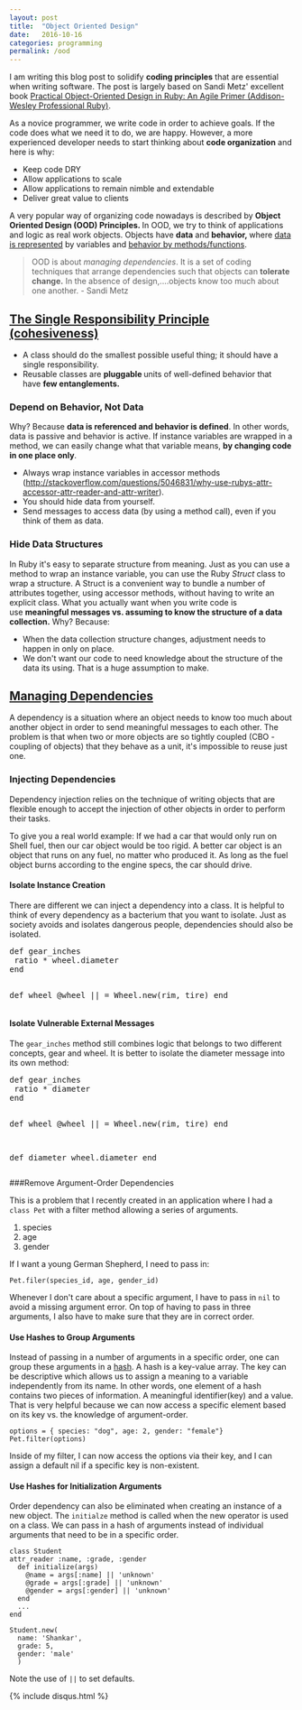 ```yaml
---
layout: post
title:  "Object Oriented Design"
date:   2016-10-16
categories: programming
permalink: /ood
---
```

I am writing this blog post to solidify <strong>coding principles</strong> that are essential when writing software. The post is largely based on Sandi Metz' excellent book <a href="https://www.amazon.com/gp/product/0321721330/ref=as_li_tl?ie=UTF8&amp;camp=1789&amp;creative=9325&amp;creativeASIN=0321721330&amp;linkCode=as2&amp;tag=shaponmedmas-20&amp;linkId=79779add8e2b95d39799cda48d7a0dcd">Practical Object-Oriented Design in Ruby: An Agile Primer (Addison-Wesley Professional Ruby)</a>.

As a novice programmer, we write code in order to achieve goals. If the code does what we need it to do, we are happy. However, a more experienced developer needs to start thinking about <strong>code organization</strong> and here is why:
<ul>
 	<li>Keep code DRY</li>
 	<li>Allow applications to scale</li>
 	<li>Allow applications to remain nimble and extendable</li>
 	<li>Deliver great value to clients</li>
</ul>
A very popular way of organizing code nowadays is described by <strong>Object Oriented Design (OOD) Principles. </strong>In OOD, we try to think of applications and logic as real work objects. Objects have <strong>data</strong> and <strong>behavior, </strong>where <span style="text-decoration: underline;">data is represented</span> by variables and <span style="text-decoration: underline;">behavior by methods/functions</span>.
<blockquote>OOD is about <em>managing dependencies</em>. It is a set of coding techniques that arrange dependencies such that objects can <strong>tolerate change.</strong> In the absence of design,....objects know too much about one another. - Sandi Metz</blockquote>
<h2><span style="text-decoration: underline;">The Single Responsibility Principle (cohesiveness)</span></h2>
<ul>
 	<li>A class should do the smallest possible useful thing; it should have a single responsibility.</li>
 	<li>Reusable classes are <strong>pluggable </strong>units of well-defined behavior that have <strong>few entanglements.</strong></li>
</ul>
<h3>Depend on Behavior, Not Data</h3>
Why? Because <strong>data is referenced and behavior is defined</strong>. In other words, data is passive and behavior is active. If instance variables are wrapped in a method, we can easily change what that variable means, <strong>by changing code in one place only</strong>.
<ul>
 	<li>Always wrap instance variables in accessor methods (<a href="http://stackoverflow.com/questions/5046831/why-use-rubys-attr-accessor-attr-reader-and-attr-writer" target="_blank">http://stackoverflow.com/questions/5046831/why-use-rubys-attr-accessor-attr-reader-and-attr-writer</a>).</li>
 	<li>You should hide data from yourself.</li>
 	<li>Send messages to access data (by using a method call), even if you think of them as data.</li>
</ul>
<h3>Hide Data Structures</h3>
In Ruby it's easy to separate structure from meaning. Just as you can use a method to wrap an instance variable, you can use the Ruby <em>Struct</em> class to wrap a structure. A Struct is a convenient way to bundle a number of attributes together, using accessor methods, without having to write an explicit class. What you actually want when you write code is use <strong>meaningful messages vs. assuming to know the structure of a data collection.</strong> Why? Because:
<ul>
 	<li>When the data collection structure changes, adjustment needs to happen in only on place.</li>
 	<li>We don't want our code to need knowledge about the structure of the data its using. That is a huge assumption to make.</li>
</ul>
<h2><span style="text-decoration: underline;">Managing Dependencies</span></h2>
A dependency is a situation where an object needs to know too much about another object in order to send meaningful messages to each other. The problem is that when two or more objects are so tightly coupled (CBO - coupling of objects) that they behave as a unit, it's impossible to reuse just one.
<h3>Injecting Dependencies</h3>
Dependency injection relies on the technique of writing objects that are flexible enough to accept the injection of other objects in order to perform their tasks.

To give you a real world example: If we had a car that would only run on Shell fuel, then our car object would be too rigid. A better car object is an object that runs on any fuel, no matter who produced it. As long as the fuel object burns according to the engine specs, the car should drive.
<h4>Isolate Instance Creation</h4>
There are different we can inject a dependency into a class. It is helpful to think of every dependency as a bacterium that you want to isolate. Just as society avoids and isolates dangerous people, dependencies should also be isolated.
<pre>
def gear_inches
 ratio * wheel.diameter
end

def wheel
 @wheel || = Wheel.new(rim, tire)
end
</pre>
<h4>Isolate Vulnerable External Messages</h4>
The <code>gear_inches</code> method still combines logic that belongs to two different concepts, gear and wheel. It is better to isolate the diameter message into its own method:
<pre>
def gear_inches
 ratio * diameter
end

def wheel
 @wheel || = Wheel.new(rim, tire)
end

def diameter
 wheel.diameter
end</pre>

###Remove Argument-Order Dependencies

This is a problem that I recently created in an application where I had a <code>class Pet</code> with a filter method allowing a series of arguments.

1. species
2. age
3. gender

If I want a young German Shepherd, I need to pass in:

    Pet.filer(species_id, age, gender_id)

Whenever I don't care about a specific argument, I have to pass in <code>nil</code> to avoid a missing argument error. On top of having to pass in three arguments, I also have to make sure that they are in correct order.

#### Use Hashes to Group Arguments

Instead of passing in a number of arguments in a specific order, one can group these arguments in a [hash](https://ruby-doc.org/core-2.2.0/Hash.html). A hash is a key-value array. The key can be descriptive which allows us to assign a meaning to a variable independently from its name. In other words, one element of a hash contains two pieces of information. A meaningful identifier(key) and a value. That is very helpful because we can now access a specific element based on its key vs. the knowledge of argument-order.

    options = { species: "dog", age: 2, gender: "female"}
    Pet.filter(options)

Inside of my filter, I can now access the options via their key, and I can assign a default nil if a specific key is non-existent.

#### Use Hashes for Initialization Arguments

Order dependency can also be eliminated when creating an instance of a new object. The <code>initialze</code> method is called when the new operator is used on a class. We can pass in a hash of arguments instead of individual arguments that need to be in a specific order.

    class Student
    attr_reader :name, :grade, :gender
      def initialize(args)
        @name = args[:name] || 'unknown'
        @grade = args[:grade] || 'unknown'
        @gender = args[:gender] || 'unknown'
      end
      ...
    end

    Student.new(
      name: 'Shankar',
      grade: 5,
      gender: 'male'
      )

Note the use of <code>||</code> to set defaults.

{% include disqus.html %}
